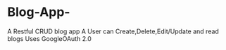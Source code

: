 # Blog-App-
A Restful CRUD blog app
A User can Create,Delete,Edit/Update and read blogs
Uses GoogleOAuth 2.0
